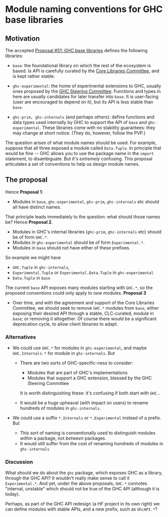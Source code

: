 # Module naming conventions for GHC base libraries

## Motivation

The accepted [Proposal #51: GHC base libraries](https://github.com/haskellfoundation/tech-proposals/blob/main/proposals/accepted/051-ghc-base-libraries.rst)
defines the following libraries:

* `base`: the foundational library on which the rest of the ecosystem is based.  Is API is carefully curated by the [Core Libraries Committee](https://github.com/haskell/core-libraries-committee), and is kept rather stable.

* `ghc-experimental`: the home of experimental extensions to GHC, usually ones proposed by the [GHC Steering Committee](https://github.com/ghc-proposals/ghc-proposals).
Functions and types in here are usually candidates for later transfer into `base`.  It is user-facing (user are encouraged to depend on it), but its API is less stable than `base`.

* `ghc-prim, ghc-internals` (and perhaps others): define functions and data types used internally by GHC to support the API of `base` and `ghc-experimental`.
  These libraries come with no stability guarantees: they may change at short notice.  (They do, however, follow the PVP.)

The question arises of what module names should be used. For example, suppose that all three exposed a module called `Data.Tuple`.  In principle that would be fine -- GHC allows you
to use the package name in the `import` statement, to disambiguate.  But it's *extremely* confusing.  This proposal articulates a set of conventions to
help us design module names.

## The proposal

Hence **Proposal 1**:

* Modules in `base`, `ghc-experimental`, `ghc-prim`, `ghc-internals` etc should all have distinct names.

That principle leads immediately to the question: what should those names be?  Hence **Proposal 2**.

* Modules in GHC's internal libraries (`ghc-prim`, `ghc-internals` etc) should be of form `GHC.*`.
* Modules in `ghc-experimental` should be of form `Experimental.*`.
* Modules in `base` should not have either of these prefixes.

So example we might have
* `GHC.Tuple` in `ghc-internals`,
* `Experimental.Tuple` or `Experimental.Data.Tuple` in `ghc-experimental`
* `Data.Tuple` in `base`

The current `base` API exposes many modules starting with `GHC.*`, so the proposed conventions could only
apply to *new* modules.  **Proposal 3**

* Over time, and with the agreement and support of the Core Libraries Committee, we should seek to remove `GHC.*` modules
  from `base`, either exposing their desired API through a stable, CLC-curated, module in `base`; or removing it altogether.  Of course
  there would be a significant deprecation cycle, to allow client libraries to adapt.

### Alternatives

* We could use `GHC.*` for modules in `ghc-experimental`, and maybe `GHC.Internals.*` for module in `ghc-internals`.  But

  * There are two sorts of GHC-specific-ness to consider:
    * Modules that are part of GHC's implementations
    * Modules that support a GHC extension, blessed by the GHC Steering Committee

    It is worth distinguishing these: it's confusing if both start with `GHC.`.

  * It would be a huge upheaval (with impact on users) to rename hundreds of modules in `ghc-internals`.

* We could use a suffix `*.Internals` or `*.Experimental` instead of a prefix.  But
  * This sort of naming is conventionally used to distinguish modules *within* a package, not *between* packages.
  * It would still suffer from the cost of renaming hundreds of modules in `ghc-internals`

### Discussion

What should we do about the `ghc` package, which exposes GHC as a library, through the GHC API?
It wouldn't really make sense to call it `Experimental.*`.  And yet, under the above proposals, `GHC.*` connotes
"internal, unstable" which should not be true of the GHC API (although it is today).

Perhaps, as part of the GHC API redesign (a HF project in its own right) we can define modules with
stable APIs, and a new prefix, such as `GhcAPI.*`?


